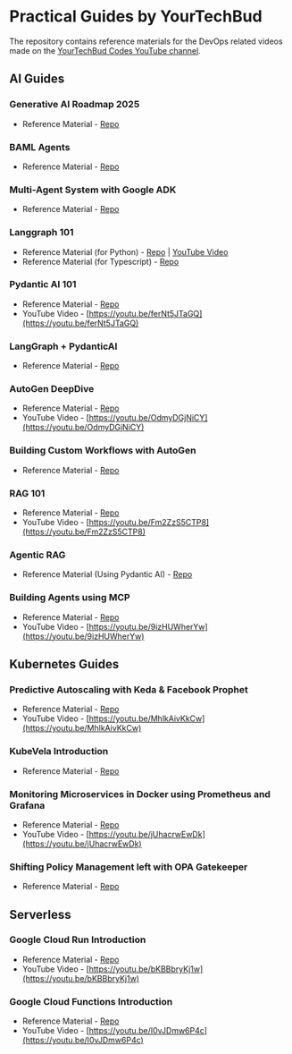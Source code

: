 # Practical Guides by YourTechBud

The repository contains reference materials for the DevOps related videos made on the [YourTechBud Codes YouTube channel](https://www.youtube.com/@YourTechBudCodes).

## AI Guides

### Generative AI Roadmap 2025

- Reference Material - [Repo](./generative-ai-roadmap-2025/)

### BAML Agents

- Reference Material - [Repo](./baml-agents)

### Multi-Agent System with Google ADK

- Reference Material - [Repo](./adk-multi-agent/)

### Langgraph 101

- Reference Material (for Python) - [Repo](./langgraph-101-k8s) | [YouTube Video](https://youtu.be/fvYWMq9tLdQ)
- Reference Material (for Typescript) - [Repo](./langgraph-101-ts)

### Pydantic AI 101

- Reference Material - [Repo](./pydanticai-101)
- YouTube Video - [https://youtu.be/ferNt5JTaGQ](https://youtu.be/ferNt5JTaGQ)

### LangGraph + PydanticAI

- Reference Material - [Repo](./langgraph-101-task-management)

### AutoGen DeepDive

- Reference Material - [Repo](./autogen-k8s-basic/)
- YouTube Video - [https://youtu.be/OdmyDGjNiCY](https://youtu.be/OdmyDGjNiCY)

### Building Custom Workflows with AutoGen

- Reference Material - [Repo](./autogen-workflows/)

### RAG 101

- Reference Material - [Repo](./rag-101)
- YouTube Video - [https://youtu.be/Fm2ZzS5CTP8](https://youtu.be/Fm2ZzS5CTP8)

### Agentic RAG

- Reference Material (Using Pydantic AI) - [Repo](./agentic-rag-pydanticai)

### Building Agents using MCP

- Reference Material - [Repo](./building-agents-with-mcp)
- YouTube Video - [https://youtu.be/9izHUWherYw](https://youtu.be/9izHUWherYw)

## Kubernetes Guides

### Predictive Autoscaling with Keda & Facebook Prophet

- Reference Material - [Repo](./predictive-autoscaling/)
- YouTube Video - [https://youtu.be/MhlkAivKkCw](https://youtu.be/MhlkAivKkCw)

### KubeVela Introduction

- Reference Material - [Repo](./kubevela-introduction/)

### Monitoring Microservices in Docker using Prometheus and Grafana

- Reference Material - [Repo](https://github.com/YourTechBud/devops-guide/tree/master/monitoring-microservices-docker)
- YouTube Video - [https://youtu.be/jUhacrwEwDk](https://youtu.be/jUhacrwEwDk)

### Shifting Policy Management left with OPA Gatekeeper

- Reference Material - [Repo](./opa-gatekeeper)

## Serverless

### Google Cloud Run Introduction

- Reference Material - [Repo](./google-cloud-run-introduction/)
- YouTube Video - [https://youtu.be/bKBBbryKj1w](https://youtu.be/bKBBbryKj1w)

### Google Cloud Functions Introduction

- Reference Material - [Repo](./google-cloud-functions-introduction/)
- YouTube Video - [https://youtu.be/I0vJDmw6P4c](https://youtu.be/I0vJDmw6P4c)
